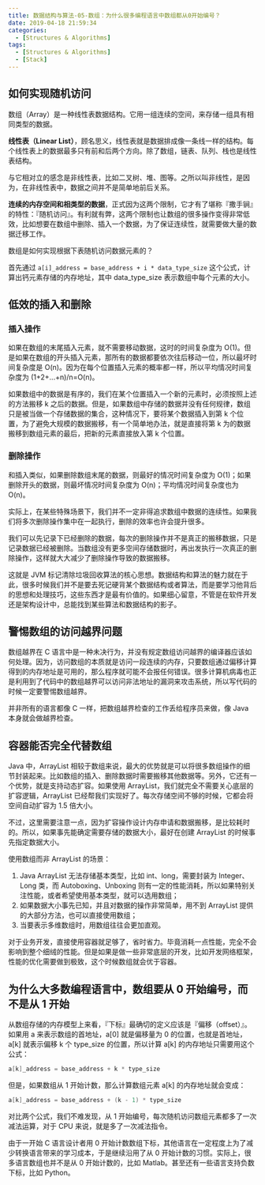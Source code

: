 ```yaml
---
title: 数据结构与算法-05-数组：为什么很多编程语言中数组都从0开始编号？
date: 2019-04-18 21:59:34
categories:
  - [Structures & Algorithms]
tags:
  - [Structures & Algorithms]
  - [Stack]
---
```


## 如何实现随机访问

数组（Array）是一种线性表数据结构。它用一组连续的空间，来存储一组具有相同类型的数据。

**线性表（Linear List）**，顾名思义，线性表就是数据排成像一条线一样的结构。每个线性表上的数据最多只有前和后两个方向。除了数组，链表、队列、栈也是线性表结构。

与它相对立的感念是非线性表，比如二叉树、堆、图等。之所以叫非线性，是因为，在非线性表中，数据之间并不是简单地前后关系。

**连续的内存空间和相类型的数据**，正式因为这两个限制，它才有了堪称『撒手锏』的特性：『随机访问』。有利就有弊，这两个限制也让数组的很多操作变得非常低效，比如想要在数组中删除、插入一个数据，为了保证连续性，就需要做大量的数据迁移工作。

数组是如何实现根据下表随机访问数据元素的？

首先通过 `a[i]_address = base_address + i * data_type_size` 这个公式，计算出钙元素存储的内存地址，其中 data_type_size 表示数组中每个元素的大小。

## 低效的插入和删除

### 插入操作

如果在数组的末尾插入元素，就不需要移动数据，这时的时间复杂度为 O(1)。但是如果在数组的开头插入元素，那所有的数据都要依次往后移动一位，所以最坏时间复杂度是 O(n)。因为在每个位置插入元素的概率都一样，所以平均情况时间复杂度为 (1+2+...+n)/n=O(n)。

如果数组中的数据是有序的，我们在某个位置插入一个新的元素时，必须按照上述的方法搬移 k 之后的数据。但是，如果数组中存储的数据并没有任何规律，数组只是被当做一个存储数据的集合，这种情况下，要将某个数据插入到第 k 个位置，为了避免大规模的数据搬移，有一个简单地办法，就是直接将第 k 为的数据搬移到数组元素的最后，把新的元素直接放入第 k 个位置。

### 删除操作

和插入类似，如果删除数组末尾的数据，则最好的情况时间复杂度为 O(1)；如果删除开头的数据，则最坏情况时间复杂度为 O(n)；平均情况时间复杂度也为 O(n)。

实际上，在某些特殊场景下，我们并不一定非得追求数组中数据的连续性。如果我们将多次删除操作集中在一起执行，删除的效率也许会提升很多。

我们可以先记录下已经删除的数据，每次的删除操作并不是真正的搬移数据，只是记录数据已经被删除。当数组没有更多空间存储数据时，再出发执行一次真正的删除操作，这样就大大减少了删除操作导致的数据搬移。

这就是 JVM 标记清除垃圾回收算法的核心思想。数据结构和算法的魅力就在于此，很多时候我们并不是要去死记硬背某个数据结构或者算法，而是要学习他背后的思想和处理技巧，这些东西才是最有价值的。如果细心留意，不管是在软件开发还是架构设计中，总能找到某些算法和数据结构的影子。

## 警惕数组的访问越界问题

数组越界在 C 语言中是一种未决行为，并没有规定数组访问越界的编译器应该如何处理。因为，访问数组的本质就是访问一段连续的内存，只要数组通过偏移计算得到的内存地址是可用的，那么程序就可能不会报任何错误。很多计算机病毒也正是利用到了代码中的数组越界可以访问非法地址的漏洞来攻击系统，所以写代码的时候一定要警惕数组越界。

并非所有的语言都像 C 一样，把数组越界检查的工作丢给程序员来做，像 Java 本身就会做越界检查。

## 容器能否完全代替数组

Java 中，ArrayList 相较于数组来说，最大的优势就是可以将很多数组操作的细节封装起来。比如数组的插入、删除数据时需要搬移其他数据等。另外，它还有一个优势，就是支持动态扩容。如果使用 ArrayList，我们就完全不需要关心底层的扩容逻辑，ArrayList 已经帮我们实现好了。每次存储空间不够的时候，它都会将空间自动扩容为 1.5 倍大小。

不过，这里需要注意一点，因为扩容操作设计内存申请和数据搬移，是比较耗时的。所以，如果事先能确定需要存储的数据大小，最好在创建 ArrayList 的时候事先指定数据大小。

使用数组而非 ArrayList 的场景：

1. Java ArrayList 无法存储基本类型，比如 int、long，需要封装为 Integer、Long 类，而 Autoboxing、Unboxing 则有一定的性能消耗，所以如果特别关注性能，或者希望使用基本类型，就可以选用数组；
2. 如果数据大小事先已知，并且对数据的操作非常简单，用不到 ArrayList 提供的大部分方法，也可以直接使用数组；
3. 当要表示多维数组时，用数组往往会更加直观。

对于业务开发，直接使用容器就足够了，省时省力。毕竟消耗一点性能，完全不会影响到整个细绒的性能。但是如果是做一些非常底层的开发，比如开发网络框架，性能的优化需要做到极致，这个时候数组就会优于容器。

## 为什么大多数编程语言中，数组要从 0 开始编号，而不是从 1 开始

从数组存储的内存模型上来看，『下标』最确切的定义应该是『偏移（offset）』。如果用 a 来表示数组的首地址，a[0] 就是偏移量为 0 的位置，也就是首地址，a[k] 就表示偏移 k 个 type_size 的位置，所以计算 a[k] 的内存地址只需要用这个公式：

``` c
a[k]_address = base_address + k * type_size
```

但是，如果数组从 1 开始计数，那么计算数组元素 a[k] 的内存地址就会变成：

``` c
a[k]_address = base_address + (k - 1) * type_size
```

对比两个公式，我们不难发现，从 1 开始编号，每次随机访问数组元素都多了一次减法运算，对于 CPU 来说，就是多了一次减法指令。

由于一开始 C 语言设计者用 0 开始计数数组下标，其他语言在一定程度上为了减少转换语言带来的学习成本，于是继续沿用了从 0 开始计数的习惯。实际上，很多语言数组也并不是从 0 开始计数的，比如 Matlab。甚至还有一些语言支持负数下标，比如 Python。


